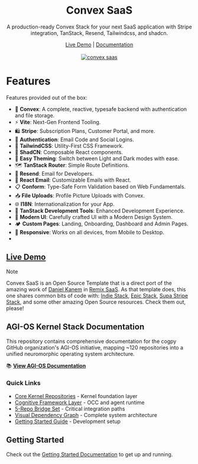 <h1 align="center">
  Convex SaaS
</h1>

<div align="center">
  <p>
  A production-ready Convex Stack for your next SaaS application with Stripe integration, TanStack, Resend, Tailwindcss, and shadcn.
  </p>
</div>

<div align="center">
    <a href="https://convex-saas.netlify.app">Live Demo</a> |  <a href="https://github.com/get-convex/convex-saas/tree/main/docs">Documentation</a>
  <div align="center"><br>
  <a href="https://labs.convex.dev/convex-saas"> <img src="https://github.com/get-convex/convex-saas/blob/v1markchanges/public/images/convexsaas.png" alt="convex saas" /></a>
</div>
   
  </p>
</div>

# Features

Features provided out of the box:

- 🧩 **Convex**: A complete, reactive, typesafe backend with authentication and file storage.
- ⚡ **Vite**: Next-Gen Frontend Tooling.
- 🛍️ **Stripe**: Subscription Plans, Customer Portal, and more.
- 🔑 **Authentication**: Email Code and Social Logins.
- 🎨 **TailwindCSS**: Utility-First CSS Framework.
- 📐 **ShadCN**: Composable React components.
- 🌙 **Easy Theming**: Switch between Light and Dark modes with ease.
- 🗺️ **TanStack Router**: Simple Route Definitions.
- 📧 **Resend**: Email for Developers.
- 💌 **React Email**: Customizable Emails with React.
- 📋 **Conform**: Type-Safe Form Validation based on Web Fundamentals.
- 📥 **File Uploads**: Profile Picture Uploads with Convex.
- 🌐 **I18N**: Internationalization for your App.
- 🧰 **TanStack Development Tools**: Enhanced Development Experience.
- 💅 **Modern UI**: Carefully crafted UI with a Modern Design System.
- 🏕 **Custom Pages**: Landing, Onboarding, Dashboard and Admin Pages.
- 📱 **Responsive**: Works on all devices, from Mobile to Desktop.
-

## [Live Demo](https://convex-saas.netlify.app)

> [!NOTE]
> Convex SaaS is an Open Source Template that is a direct port of the amazing
> work of [Daniel Kanem](https://twitter.com/DanielKanem) in [Remix SaaS](https://github.com/dev-xo/remix-saas).
> As that template does, this one shares common bits of code with: [Indie
> Stack](https://github.com/remix-run/indie-stack), [Epic
> Stack](https://github.com/epicweb-dev/epic-stack), [Supa Stripe
> Stack](https://github.com/rphlmr/supa-stripe-stack), and some other amazing
> Open Source resources. Check them out, please!

## AGI-OS Kernel Stack Documentation

This repository contains comprehensive documentation for the cogpy GitHub organization's AGI-OS initiative, mapping ~120 repositories into a unified neuromorphic operating system architecture.

📚 **[View AGI-OS Documentation](./docs/agi-os/README.md)**

### Quick Links
- [Core Kernel Repositories](./docs/agi-os/01-core-kernel-repos.md) - Kernel foundation layer
- [Cognitive Framework Layer](./docs/agi-os/02-cognitive-framework-layer.md) - OCC and agent runtime
- [5-Repo Bridge Set](./docs/agi-os/05-bridge-set-integration.md) - Critical integration paths
- [Visual Dependency Graph](./docs/agi-os/06-dependency-graph.md) - Complete system architecture
- [Getting Started Guide](./docs/agi-os/09-getting-started.md) - Development setup

## Getting Started

Check out the [Getting Started Documentation](https://github.com/get-convex/convex-saas/tree/main/docs) to get up
and running.
